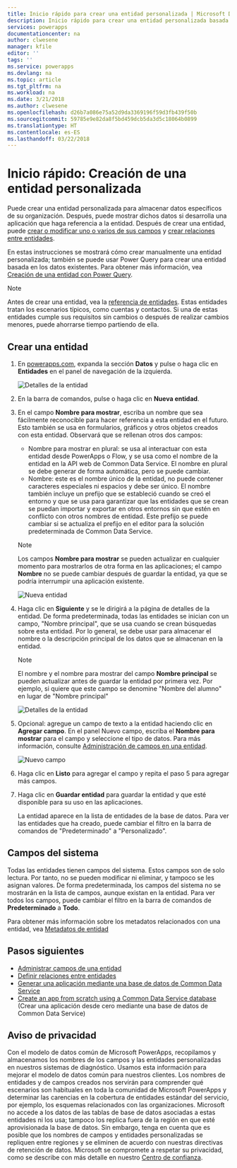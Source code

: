 ```yaml
---
title: Inicio rápido para crear una entidad personalizada | Microsoft Docs
description: Inicio rápido para crear una entidad personalizada basada en otra entidad o desde cero.
services: powerapps
documentationcenter: na
author: clwesene
manager: kfile
editor: ''
tags: ''
ms.service: powerapps
ms.devlang: na
ms.topic: article
ms.tgt_pltfrm: na
ms.workload: na
ms.date: 3/21/2018
ms.author: clwesene
ms.openlocfilehash: d26b7a086e75a52d9da3369196f59d3fb439f50b
ms.sourcegitcommit: 59785e9e82da8f5bd459dcb5da3d5c18064b0899
ms.translationtype: HT
ms.contentlocale: es-ES
ms.lasthandoff: 03/22/2018
---
```

# <a name="quickstart-create-a-custom-entity"></a>Inicio rápido: Creación de una entidad personalizada
Puede crear una entidad personalizada para almacenar datos específicos de su organización. Después, puede mostrar dichos datos si desarrolla una aplicación que haga referencia a la entidad. Después de crear una entidad, puede [crear o modificar uno o varios de sus campos](data-platform-manage-fields.md) y [crear relaciones entre entidades](data-platform-entity-lookup.md).

En estas instrucciones se mostrará cómo crear manualmente una entidad personalizada; también se puede usar Power Query para crear una entidad basada en los datos existentes. Para obtener más información, vea [Creación de una entidad con Power Query](data-platform-cds-newentity-pq.md).

> [!NOTE]
> Antes de crear una entidad, vea la [referencia de entidades](../../developer/common-data-service/reference/about-entity-reference.md). Estas entidades tratan los escenarios típicos, como cuentas y contactos. Si una de estas entidades cumple sus requisitos sin cambios o después de realizar cambios menores, puede ahorrarse tiempo partiendo de ella.

## <a name="create-an-entity"></a>Crear una entidad
1. En [powerapps.com](https://web.powerapps.com), expanda la sección **Datos** y pulse o haga clic en **Entidades** en el panel de navegación de la izquierda.

    ![Detalles de la entidad](./media/data-platform-cds-create-entity/entitylist.png "lista de entidades")

2. En la barra de comandos, pulse o haga clic en **Nueva entidad**.
3. En el campo **Nombre para mostrar**, escriba un nombre que sea fácilmente reconocible para hacer referencia a esta entidad en el futuro. Esto también se usa en formularios, gráficos y otros objetos creados con esta entidad. Observará que se rellenan otros dos campos:

    * Nombre para mostrar en plural: se usa al interactuar con esta entidad desde PowerApps o Flow, y se usa como el nombre de la entidad en la API web de Common Data Service. El nombre en plural se debe generar de forma automática, pero se puede cambiar.
    * Nombre: este es el nombre único de la entidad, no puede contener caracteres especiales ni espacios y debe ser único. El nombre también incluye un prefijo que se estableció cuando se creó el entorno y que se usa para garantizar que las entidades que se crean se puedan importar y exportar en otros entornos sin que estén en conflicto con otros nombres de entidad. Este prefijo se puede cambiar si se actualiza el prefijo en el editor para la solución predeterminada de Common Data Service.

    > [!NOTE]
    > Los campos **Nombre para mostrar** se pueden actualizar en cualquier momento para mostrarlos de otra forma en las aplicaciones; el campo **Nombre** no se puede cambiar después de guardar la entidad, ya que se podría interrumpir una aplicación existente.

    ![Nueva entidad](./media/data-platform-cds-create-entity/newentitypanel.png "Panel Nueva entidad")

4. Haga clic en **Siguiente** y se le dirigirá a la página de detalles de la entidad. De forma predeterminada, todas las entidades se inician con un campo, "Nombre principal", que se usa cuando se crean búsquedas sobre esta entidad. Por lo general, se debe usar para almacenar el nombre o la descripción principal de los datos que se almacenan en la entidad.

    > [!NOTE]
    > El nombre y el nombre para mostrar del campo **Nombre principal** se pueden actualizar antes de guardar la entidad por primera vez. Por ejemplo, si quiere que este campo se denomine "Nombre del alumno" en lugar de "Nombre principal"

    ![Detalles de la entidad](./media/data-platform-cds-create-entity/newentitydetails.png "Detalles de la nueva entidad")

5. Opcional: agregue un campo de texto a la entidad haciendo clic en **Agregar campo**. En el panel Nuevo campo, escriba el **Nombre para mostrar** para el campo y seleccione el tipo de datos. Para más información, consulte [Administración de campos en una entidad](data-platform-manage-fields.md).

    ![Nuevo campo](./media/data-platform-cds-create-entity/newfieldpanel-2.png "Panel Nuevo campo")


6. Haga clic en **Listo** para agregar el campo y repita el paso 5 para agregar más campos.
7. Haga clic en **Guardar entidad** para guardar la entidad y que esté disponible para su uso en las aplicaciones.

    La entidad aparece en la lista de entidades de la base de datos. Para ver las entidades que ha creado, puede cambiar el filtro en la barra de comandos de "Predeterminado" a "Personalizado".

## <a name="system-fields"></a>Campos del sistema
Todas las entidades tienen campos del sistema. Estos campos son de solo lectura. Por tanto, no se pueden modificar ni eliminar, y tampoco se les asignan valores. De forma predeterminada, los campos del sistema no se mostrarán en la lista de campos, aunque existan en la entidad. Para ver todos los campos, puede cambiar el filtro en la barra de comandos de **Predeterminado** a **Todo**.

Para obtener más información sobre los metadatos relacionados con una entidad, vea [Metadatos de entidad](../../developer/common-data-service/entity-metadata.md)

## <a name="next-steps"></a>Pasos siguientes
* [Administrar campos de una entidad](data-platform-manage-fields.md)
* [Definir relaciones entre entidades](data-platform-entity-lookup.md)
* [Generar una aplicación mediante una base de datos de Common Data Service](../canvas-apps/data-platform-create-app.md)
* [Create an app from scratch using a Common Data Service database](../canvas-apps/data-platform-create-app-scratch.md) (Crear una aplicación desde cero mediante una base de datos de Common Data Service)

## <a name="privacy-notice"></a>Aviso de privacidad
Con el modelo de datos común de Microsoft PowerApps, recopilamos y almacenamos los nombres de los campos y las entidades personalizadas en nuestros sistemas de diagnóstico.  Usamos esta información para mejorar el modelo de datos común para nuestros clientes. Los nombres de entidades y de campos creados nos servirán para comprender qué escenarios son habituales en toda la comunidad de Microsoft PowerApps y determinar las carencias en la cobertura de entidades estándar del servicio, por ejemplo, los esquemas relacionados con las organizaciones. Microsoft no accede a los datos de las tablas de base de datos asociadas a estas entidades ni los usa; tampoco los replica fuera de la región en que esté aprovisionada la base de datos. Sin embargo, tenga en cuenta que es posible que los nombres de campos y entidades personalizadas se repliquen entre regiones y se eliminen de acuerdo con nuestras directivas de retención de datos. Microsoft se compromete a respetar su privacidad, como se describe con más detalle en nuestro [Centro de confianza](https://www.microsoft.com/trustcenter/Privacy/default.aspx).

